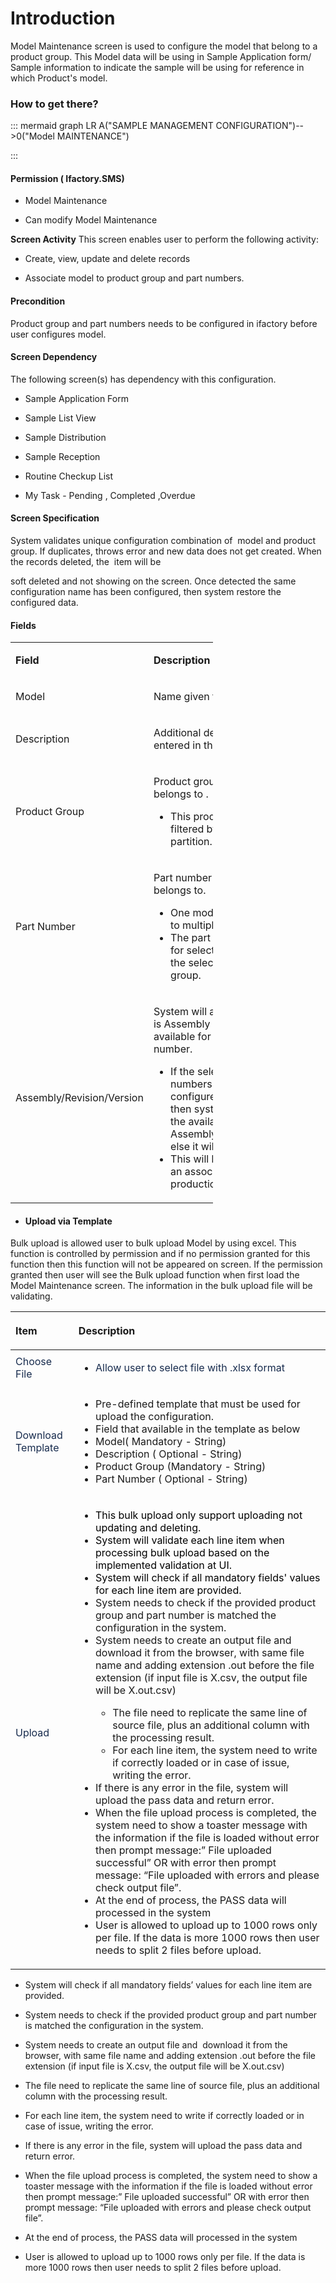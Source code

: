 # Introduction

Model Maintenance screen is used to configure the model that belong to a product group. This Model data will be using in Sample Application form/ Sample information to indicate the sample will be using for reference in which Product's model.


### How to get there?



::: mermaid
graph LR
A("SAMPLE MANAGEMENT CONFIGURATION")-->0("Model MAINTENANCE")

:::


#### **Permission ( Ifactory.SMS)** 



- Model Maintenance


- Can modify Model Maintenance

**Screen Activity** 
This screen enables user to perform the following activity:

- Create, view, update and delete records

- Associate model to product group and part numbers.



#### **Precondition** 


Product group and part numbers needs to be configured in ifactory before user configures model.



#### **Screen Dependency** 


The following screen(s) has dependency with this configuration.

- Sample Application Form

- Sample List View

- Sample Distribution

- Sample Reception

- Routine Checkup List

- My Task - Pending , Completed ,Overdue


#### **Screen Specification** 


System validates unique
configuration combination of  model and product group. If duplicates, throws error and new data does not get created.
When the records deleted, the 
item will be

soft deleted and not showing on the screen. Once detected the same configuration name has been configured, then system restore the configured data.


#### **Fields** 



<table class="relative-table wrapped confluenceTable" style="width: 64.2113%;"><colgroup><col style="width: 20.2533%;" /><col style="width: 79.7603%;" /></colgroup><tbody><tr><td class="highlight confluenceTd" style="text-align: left;"><p><strong>Field</strong></p></td><td class="highlight confluenceTd" style="text-align: left;"><p><strong>Description</strong></p></td></tr><tr><td style="text-align: left;" class="confluenceTd"><p>Model</p></td><td style="text-align: left;" class="confluenceTd"><p>Name given to the model.</p></td></tr><tr><td style="text-align: left;" class="confluenceTd"><p>Description</p></td><td style="text-align: left;" class="confluenceTd"><p>Additional description can be entered in this field.</p></td></tr><tr><td style="text-align: left;" colspan="1" class="confluenceTd">Product Group</td><td style="text-align: left;" colspan="1" class="confluenceTd"><p>Product group that model belongs to .</p><ul><li>This product group is filtered by project data partition.</li></ul></td></tr><tr><td style="text-align: left;" colspan="1" class="confluenceTd">Part Number</td><td style="text-align: left;" colspan="1" class="confluenceTd"><p>Part number that model belongs to.</p><ul><li>One model can associate to multiple part numbers .</li><li>The part number available for selection is filtered by the selected product group.</li></ul></td></tr><tr><td colspan="1" class="confluenceTd">Assembly/Revision/Version</td><td colspan="1" class="confluenceTd"><p>System will auto check if there is Assembly /Revision/Version available for the selected part number.</p><ul><li>If the selected part numbers have been configured in Assembly then system will display all the available Assembly/Revision/Version else it will display as blank.</li><li>This will be considered as an association to ifactory production configuration.</li></ul></td></tr></tbody></table>


- #### **Upload via Template**

Bulk upload is allowed user to bulk upload Model by using excel. This function is controlled by permission and if no permission granted for this function then this function will not be appeared on screen. If the permission granted then user will see the Bulk upload function when first load the Model Maintenance screen. The information in the bulk upload file will be validating.
<table class="confluenceTable"><colgroup><col /><col /></colgroup><thead><tr><th style="text-align: left;" class="confluenceTh"><p>Item </p></th><th style="text-align: left;" class="confluenceTh"><p>Description </p></th></tr></thead><tbody><tr><td style="text-align: left;" class="confluenceTd"><span style="color: rgb(23,43,77);">Choose File</span></td><td style="text-align: left;" class="confluenceTd"><ul><li><span style="color: rgb(23,43,77);">Allow user to select file with .xlsx format</span></li></ul></td></tr><tr><td style="text-align: left;" class="confluenceTd"><span style="color: rgb(23,43,77);">Download Template</span></td><td style="text-align: left;" class="confluenceTd"><ul><li>Pre-defined template that must be used for upload the configuration. </li><li>Field that available in the template as below </li><li>Model( Mandatory - String)</li><li>Description ( Optional - String)</li><li>Product Group (Mandatory - String)</li><li>Part Number ( Optional - String) </li></ul></td></tr><tr><td style="text-align: left;" class="confluenceTd"><span style="color: rgb(23,43,77);">Upload </span></td><td style="text-align: left;" class="confluenceTd"><ul><li><span style="color: rgb(0,0,0);">This bulk upload only support uploading not updating and deleting. </span></li><li><span style="color: rgb(0,0,0);">System will validate each line item when processing bulk upload based on the implemented validation at UI.</span></li><li><span style="color: rgb(0,0,0);">System will check if all mandatory fields' values for each line item are provided.</span></li><li>System needs to check if the provided product group and part number is matched the configuration in the system.</li><li>System needs to create an output file and  download it from the browser, with same file name and adding extension .out before the file extension (if input file is X.csv, the output file will be X.out.csv)</li><ul><li>The file need to replicate the same line of source file, plus an additional column with the processing result.</li><li>For each line item, the system need to write if correctly loaded or in case of issue, writing the error.</li></ul><li>If there is any error in the file, system will upload the pass data and return error.</li><li>When the file upload process is completed, the system need to show a toaster message with the information if the file is loaded without error then prompt message:” File uploaded successful” OR with error then prompt message: “File uploaded with errors and please check output file”.</li><li>At the end of process, the PASS data will processed in the system</li><li>User is allowed to upload up to 1000 rows only per file. If the data is more 1000 rows then user needs to split 2 files before upload.</li></ul></td></tr></tbody></table>


- System will check if all mandatory fields’ values for each line item are provided.


- System needs to check if the provided product group and part number is matched the configuration in the system.

- System needs to create an output file and  download it from the browser, with same file name and adding extension .out before the file extension (if input file is X.csv, the output file will be X.out.csv)

- The file need to replicate the same line of source file, plus an additional column with the processing result.

- For each line item, the system need to write if correctly loaded or in case of issue, writing the error.

- If there is any error in the file, system will upload the pass data and return error.

- When the file upload process is completed, the system need to show a toaster message with the information if the file is loaded without error then prompt message:” File uploaded successful” OR with error then prompt message: “File uploaded with errors and please check output file”.

- At the end of process, the PASS data will processed in the system

- User is allowed to upload up to 1000 rows only per file. If the data is more 1000 rows then user needs to split 2 files before upload.
